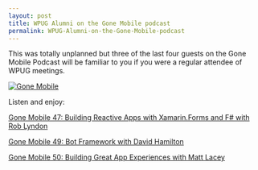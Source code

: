 ```yaml
---
layout: post
title: WPUG Alumni on the Gone Mobile podcast
permalink: WPUG-Alumni-on-the-Gone-Mobile-podcast
---
```


This was totally unplanned but three of the last four guests on the Gone Mobile Podcast will be familiar to you if you were a regular attendee of WPUG meetings.

[![Gone Mobile](/winappsldn/images/gone-mobile-cover_medium.jpg)](http://gonemobile.io/)

Listen and enjoy:

[Gone Mobile 47: Building Reactive Apps with Xamarin.Forms and F# with Rob Lyndon](http://gonemobile.io/blog/e0047.building.reactive.apps.with.xamarin.forms.and.fsharp.with.rob.lyndon/)

[Gone Mobile 49: Bot Framework with David Hamilton](http://gonemobile.io/blog/e0049.bot.framework.with.david.hamilton/)

[Gone Mobile 50: Building Great App Experiences with Matt Lacey](http://gonemobile.io/blog/e0050.building.great.app.experiences.with.matt.lacey/)
